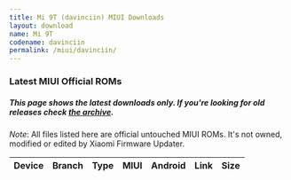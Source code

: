 ```yaml
---
title: Mi 9T (davinciin) MIUI Downloads
layout: download
name: Mi 9T
codename: davinciin
permalink: /miui/davinciin/
---
```

### Latest MIUI Official ROMs
##### This page shows the latest downloads only. If you're looking for old releases check [the archive](/archive/miui/davinciin/).
*Note*: All files listed here are official untouched MIUI ROMs. It's not owned, modified or edited by Xiaomi Firmware Updater.

<div class="table-responsive-md" id="table-wrapper">
<table id="miui" class="display dt-responsive compact table table-striped table-hover table-sm">
    <thead class="thead-dark">
        <tr>
            <th>Device</th>
            <th>Branch</th>
            <th>Type</th>
            <th>MIUI</th>
            <th>Android</th>
            <th>Link</th>
            <th>Size</th>
        </tr>
    </thead>
    <script>loadMiuiDownloads('davinciin')</script>
</table>
</div>

